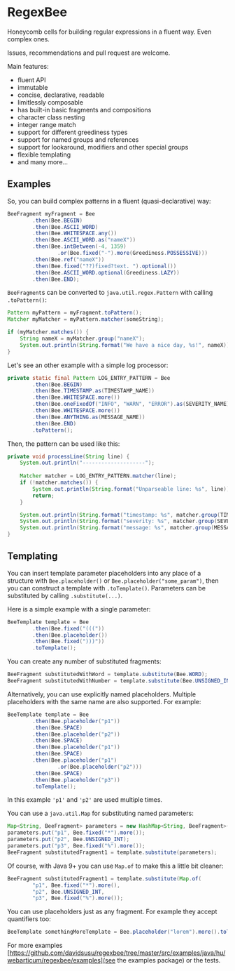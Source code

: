 # RegexBee

Honeycomb cells for building regular expressions in a fluent way.
Even complex ones.

Issues, recommendations and pull request are welcome.

Main features:

- fluent API
- immutable
- concise, declarative, readable
- limitlessly composable
- has built-in basic fragments and compositions
- character class nesting
- integer range match
- support for different greediness types
- support for named groups and references
- support for lookaround, modifiers and other special groups
- flexible templating
- and many more...

## Examples

So, you can build complex patterns in a fluent (quasi-declarative) way:

```java
BeeFragment myFragment = Bee
        .then(Bee.BEGIN)
        .then(Bee.ASCII_WORD)
        .then(Bee.WHITESPACE.any())
        .then(Bee.ASCII_WORD.as("nameX"))
        .then(Bee.intBetween(-4, 1359)
                .or(Bee.fixed("-").more(Greediness.POSSESSIVE)))
        .then(Bee.ref("nameX"))
        .then(Bee.fixed("??)fixed?text. ").optional())
        .then(Bee.ASCII_WORD.optional(Greediness.LAZY))
        .then(Bee.END);
```

`BeeFragment`s can be converted to `java.util.regex.Pattern` with calling `.toPattern()`:

```java
Pattern myPattern = myFragment.toPattern();
Matcher myMatcher = myPattern.matcher(someString);

if (myMatcher.matches()) {
    String nameX = myMatcher.group("nameX");
    System.out.println(String.format("We have a nice day, %s!", nameX));
}
```

Let's see an other example with a simple log processor:

```java
private static final Pattern LOG_ENTRY_PATTERN = Bee
        .then(Bee.BEGIN)
        .then(Bee.TIMESTAMP.as(TIMESTAMP_NAME))
        .then(Bee.WHITESPACE.more())
        .then(Bee.oneFixedOf("INFO", "WARN", "ERROR").as(SEVERITY_NAME))
        .then(Bee.WHITESPACE.more())
        .then(Bee.ANYTHING.as(MESSAGE_NAME))
        .then(Bee.END)
        .toPattern();
```

Then, the pattern can be used like this:

```java
private void processLine(String line) {
    System.out.println("--------------------");
    
    Matcher matcher = LOG_ENTRY_PATTERN.matcher(line);
    if (!matcher.matches()) {
        System.out.println(String.format("Unparseable line: %s", line));
        return;
    }

    System.out.println(String.format("timestamp: %s", matcher.group(TIMESTAMP_NAME)));
    System.out.println(String.format("severity: %s", matcher.group(SEVERITY_NAME)));
    System.out.println(String.format("message: %s", matcher.group(MESSAGE_NAME)));
}
```

## Templating

You can insert template parameter placeholders into any place of a structure with
`Bee.placeholder()` or `Bee.placeholder("some_param")`,
then you can construct a template with `.toTemplate()`.
Parameters can be substituted by calling `.substitute(...)`.

Here is a simple example with a single parameter:

```java
BeeTemplate template = Bee
        .then(Bee.fixed("((("))
        .then(Bee.placeholder())
        .then(Bee.fixed(")))"))
        .toTemplate();
```

You can create any number of substituted fragments:

```java
BeeFragment substitutedWithWord = template.substitute(Bee.WORD);
BeeFragment substitutedWithNumber = template.substitute(Bee.UNSIGNED_INT);
```

Alternatively, you can use explicitly named placeholders.
Multiple placeholders with the same name are also supported.
For example:

```java
BeeTemplate template = Bee
        .then(Bee.placeholder("p1"))
        .then(Bee.SPACE)
        .then(Bee.placeholder("p2"))
        .then(Bee.SPACE)
        .then(Bee.placeholder("p1"))
        .then(Bee.SPACE)
        .then(Bee.placeholder("p1")
                .or(Bee.placeholder("p2")))
        .then(Bee.SPACE)
        .then(Bee.placeholder("p3"))
        .toTemplate();
```

In this example `'p1'` and `'p2'` are used multiple times.

You can use a `java.util.Map` for substituting named parameters:

```java
Map<String, BeeFragment> parameters = new HashMap<String, BeeFragment>();
parameters.put("p1", Bee.fixed("*").more());
parameters.put("p2", Bee.UNSIGNED_INT);
parameters.put("p3", Bee.fixed("%").more());
BeeFragment substitutedFragment1 = template.substitute(parameters);
```

Of course, with Java 9+ you can use `Map.of` to make this a little bit cleaner:

```java
BeeFragment substitutedFragment1 = template.substitute(Map.of(
		"p1", Bee.fixed("*").more(),
		"p2", Bee.UNSIGNED_INT,
		"p3", Bee.fixed("%").more());
```

You can use placeholders just as any fragment.
For example they accept quantifiers too:

```java
BeeTemplate somethingMoreTemplate = Bee.placeholder("lorem").more().toTemplate();
```

For more examples
[https://github.com/davidsusu/regexbee/tree/master/src/examples/java/hu/webarticum/regexbee/examples](see the examples package)
or the tests.

